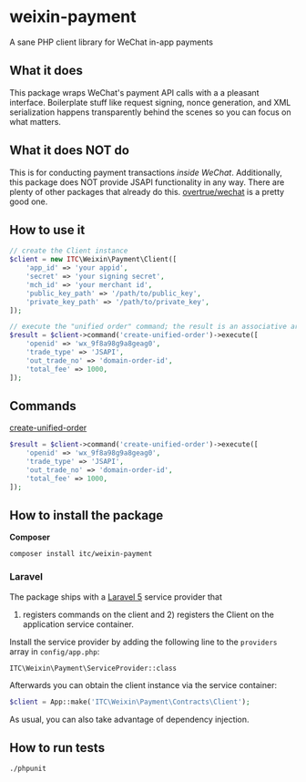 # weixin-payment

A sane PHP client library for WeChat in-app payments

## What it does

This package wraps WeChat's payment API calls with a a pleasant interface.
Boilerplate stuff like request signing, nonce generation, and XML serialization
happens transparently behind the scenes so you can focus on what matters.

## What it does NOT do

This is for conducting payment transactions *inside WeChat*. Additionally, this
package does NOT provide JSAPI functionality in any way. There are plenty of
other packages that already do this. [overtrue/wechat](https://packagist.org/packages/overtrue/wechat)
is a pretty good one.

## How to use it

```php
// create the Client instance
$client = new ITC\Weixin\Payment\Client([
    'app_id' => 'your appid',
    'secret' => 'your signing secret',
    'mch_id' => 'your merchant id',
    'public_key_path' => '/path/to/public_key',
    'private_key_path' => '/path/to/private_key',
]);

// execute the "unified order" command; the result is an associative array
$result = $client->command('create-unified-order')->execute([
    'openid' => 'wx_9f8a98g9a8geag0',
    'trade_type' => 'JSAPI',
    'out_trade_no' => 'domain-order-id',
    'total_fee' => 1000,
]);
```

## Commands

[create-unified-order](https://pay.weixin.qq.com/wiki/doc/api/app.php?chapter=9_1)

```php
$result = $client->command('create-unified-order')->execute([
    'openid' => 'wx_9f8a98g9a8geag0',
    'trade_type' => 'JSAPI',
    'out_trade_no' => 'domain-order-id',
    'total_fee' => 1000,
]);
```

## How to install the package

**Composer**

    composer install itc/weixin-payment

### Laravel

The package ships with a [Laravel 5](http://laravel.com) service provider that
1) registers commands on the client and 2) registers the Client on the
application service container.

Install the service provider by adding the following line to the `providers`
array in `config/app.php`:

    ITC\Weixin\Payment\ServiceProvider::class

Afterwards you can obtain the client instance via the service container:

```php
$client = App::make('ITC\Weixin\Payment\Contracts\Client');
```

As usual, you can also take advantage of dependency injection.

## How to run tests

    ./phpunit

